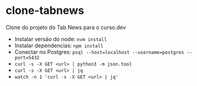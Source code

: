 # clone-tabnews

Clone do projeto do Tab News para o curso.dev

- Instalar versão do node: `nvm install`
- Instalar dependencias: `npm install`
- Conectar no Postgres: `psql --host=localhost --username=postgres --port=5432`
- `curl -s -X GET <url> | python3 -m json.tool`
- `curl -s -X GET <url> | jq`
- `watch -n 1 'curl -s -X GET <url> | jq'`
